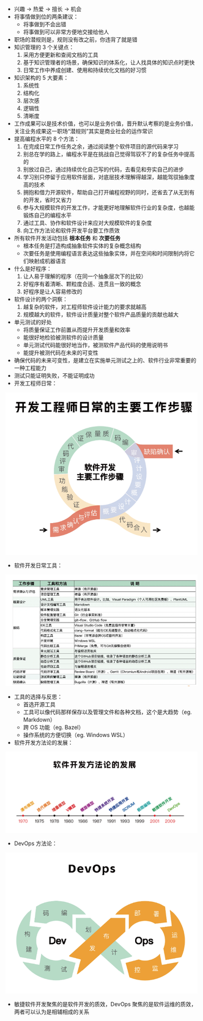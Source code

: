 - 兴趣 -> 热爱 -> 擅长 -> 机会
- 将事情做到位的两条建议：
  - 将事做到不会出错
  - 将事做到可以非常方便地交接给他人
- 职场的潜规则是，规则没有改之前，你违背了就是错
- 知识管理的 3 个关键点：
  1. 采用方便更新和查阅文档的工具
  2. 基于知识管理者的场景，确保知识的体系化，让人找具体的知识点时更快
  3. 日常工作中养成创建、使用和持续优化文档的好习惯
- 知识架构的 5 大要素：
  1. 系统性
  2. 结构化
  3. 层次感
  4. 逻辑性
  5. 清晰度
- 工作成果可以是技术价值，也可以是业务价值，晋升默认考察的是业务价值，关注业务成果这一职场“潜规则”其实是商业社会的运作常识
- 提高编程水平的 8 个方法：
  1. 在完成日常工作任务之余，通过阅读整个软件项目的源代码来学习
  2. 别总在学的路上，编程水平是在挑战自己觉得驾驭不了的复杂任务中提高的
  3. 别放过自己，通过持续优化自己写的代码，去看见和夯实自己的进步
  4. 学习别只停留于应用软件层面，对底层技术理解得越深，越能驾驭抽象度高的技术
  5. 拥抱和借力开源软件，帮助自己打开编程视野的同时，还省去了从无到有的开发，省时又省力
  6. 参与大规模软件的开发工作，才能更好地理解软件行业的复杂度，也越能锻炼自己的编程水平
  7. 通过工具、协作和软件设计来应对大规模软件的复杂度
  8. 向工作方法论和软件开发平台要工作质效
- 所有软件开发活动包括 **根本任务** 和 **次要任务**
  - 根本任务是打造构成抽象软件实体的复杂概念结构
  - 次要任务是使用编程语言表达这些抽象实体，并在空间和时间限制内将它们映射成机器语言
- 什么是好程序：
  1. 让人易于理解的程序（在同一个抽象层次下的比较）
  2. 好程序有着清晰、颗粒度合适、连贯且一致的概念
  3. 好程序是让人容易修改的
- 软件设计的两个洞察：
  1. 越复杂的软件，对工程师软件设计能力的要求就越高
  2. 规模越大的软件，软件设计质量对整个软件产品质量的贡献也越大
- 单元测试的好处
  - 将质量保证工作前置从而提升开发质量和效率
  - 能很好地检验被测软件的设计质量
  - 单元测试代码能很好地当作，被测软件产品代码的使用说明书
  - 能提升被测代码在未来的可变性
- 确保代码的未来可变性，是建立在实施单元测试之上的、软件行业非常重要的一种工程能力
- 测试只能证明失败，不能证明成功
- 开发工程师日常：

![](/assets/geektime/engineer_daily_activity.png)

- 软件开发日常工具：

![](/assets/geektime/engineer_daily_tool.png)

- 工具的选择与反思：
  - 首选开源工具
  - 工具可以像代码那样保存以及管理文件和各种文档，这个是大趋势（eg. Markdown）
  - 跨 OS 功能（eg. Bazel）
  - 操作系统的方便切换（eg. Windows WSL）
- 软件开发方法论的发展：

![](/assets/geektime/software_devlopment_envolve.png)

- DevOps 方法论：

![](/assets/geektime/devops_flow.png)

- 敏捷软件开发聚焦的是软件开发的质效，DevOps 聚焦的是软件运维的质效，两者可以认为是相辅相成的关系